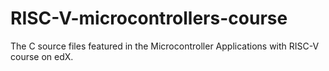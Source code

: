 # RISC-V-microcontrollers-course
The C source files featured in the Microcontroller Applications with RISC-V course on edX.
